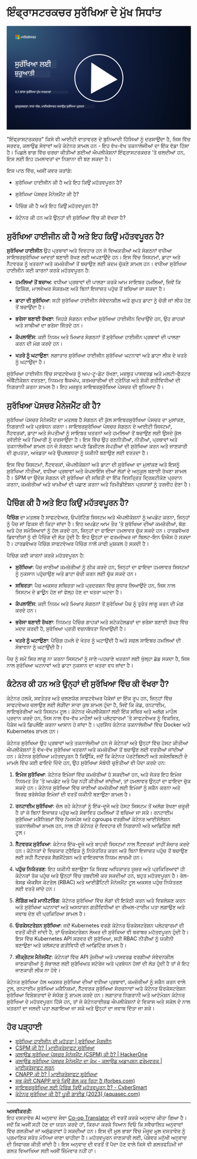 <!--
CO_OP_TRANSLATOR_METADATA:
{
  "original_hash": "882ebf66a648f419bcbf680ed6aefa00",
  "translation_date": "2025-09-03T23:12:23+00:00",
  "source_file": "6.1 Infrastructure security key concepts.md",
  "language_code": "pa"
}
-->
# ਇੰਫ੍ਰਾਸਟਰਕਚਰ ਸੁਰੱਖਿਆ ਦੇ ਮੁੱਖ ਸਿਧਾਂਤ

[![ਵੀਡੀਓ ਦੇਖੋ](../../translated_images/6-1_placeholder.773c176b8b7e3560d49a8ab481a9457006c04ad3c7b3acd4a4291af6da21df7f.pa.png)](https://learn-video.azurefd.net/vod/player?id=729d969e-c8ce-4889-aaa0-e5d92658ed62)

"ਇੰਫ੍ਰਾਸਟਰਕਚਰ" ਕਿਸੇ ਵੀ ਆਈਟੀ ਵਾਤਾਵਰਣ ਦੇ ਬੁਨਿਆਦੀ ਹਿੱਸਿਆਂ ਨੂੰ ਦਰਸਾਉਂਦਾ ਹੈ, ਜਿਸ ਵਿੱਚ ਸਰਵਰ, ਕਲਾਉਡ ਸੇਵਾਵਾਂ ਅਤੇ ਕੰਟੇਨਰ ਸ਼ਾਮਲ ਹਨ - ਇਹ ਵੱਖ-ਵੱਖ ਤਕਨਾਲੋਜੀਆਂ ਦਾ ਇੱਕ ਵੱਡਾ ਹਿੱਸਾ ਹੈ। ਪਿਛਲੇ ਭਾਗ ਵਿੱਚ ਚਰਚਾ ਕੀਤੀਆਂ ਗਈਆਂ ਐਪਲੀਕੇਸ਼ਨਾਂ ਇੰਫ੍ਰਾਸਟਰਕਚਰ 'ਤੇ ਚਲਦੀਆਂ ਹਨ, ਇਸ ਲਈ ਇਹ ਹਮਲਾਵਰਾਂ ਦਾ ਨਿਸ਼ਾਨਾ ਵੀ ਬਣ ਸਕਦਾ ਹੈ।

ਇਸ ਪਾਠ ਵਿੱਚ, ਅਸੀਂ ਕਵਰ ਕਰਾਂਗੇ:

- ਸੁਰੱਖਿਆ ਹਾਈਜੀਨ ਕੀ ਹੈ ਅਤੇ ਇਹ ਕਿਉਂ ਮਹੱਤਵਪੂਰਨ ਹੈ?

- ਸੁਰੱਖਿਆ ਪੋਸਚਰ ਮੈਨੇਜਮੈਂਟ ਕੀ ਹੈ?

- ਪੈਚਿੰਗ ਕੀ ਹੈ ਅਤੇ ਇਹ ਕਿਉਂ ਮਹੱਤਵਪੂਰਨ ਹੈ?

- ਕੰਟੇਨਰ ਕੀ ਹਨ ਅਤੇ ਉਨ੍ਹਾਂ ਦੀ ਸੁਰੱਖਿਆ ਵਿੱਚ ਕੀ ਵੱਖਰਾ ਹੈ?

## ਸੁਰੱਖਿਆ ਹਾਈਜੀਨ ਕੀ ਹੈ ਅਤੇ ਇਹ ਕਿਉਂ ਮਹੱਤਵਪੂਰਨ ਹੈ?

**ਸੁਰੱਖਿਆ ਹਾਈਜੀਨ** ਉਹ ਪ੍ਰਥਾਵਾਂ ਅਤੇ ਵਿਵਹਾਰ ਹਨ ਜੋ ਵਿਅਕਤੀਆਂ ਅਤੇ ਸੰਗਠਨਾਂ ਵਧੀਆ ਸਾਇਬਰਸੁਰੱਖਿਆ ਆਦਤਾਂ ਬਣਾਈ ਰੱਖਣ ਲਈ ਅਪਣਾਉਂਦੇ ਹਨ। ਇਸ ਵਿੱਚ ਸਿਸਟਮਾਂ, ਡਾਟਾ ਅਤੇ ਨੈੱਟਵਰਕ ਨੂੰ ਖਤਰਨਾਂ ਅਤੇ ਕਮਜ਼ੋਰੀਆਂ ਤੋਂ ਬਚਾਉਣ ਲਈ ਕਦਮ ਚੁੱਕਣੇ ਸ਼ਾਮਲ ਹਨ। ਵਧੀਆ ਸੁਰੱਖਿਆ ਹਾਈਜੀਨ ਕਈ ਕਾਰਨਾਂ ਕਰਕੇ ਮਹੱਤਵਪੂਰਨ ਹੈ:

- **ਹਮਲਿਆਂ ਤੋਂ ਬਚਾਅ**: ਵਧੀਆ ਪ੍ਰਥਾਵਾਂ ਦੀ ਪਾਲਣਾ ਕਰਕੇ ਆਮ ਸਾਇਬਰ ਹਮਲਿਆਂ, ਜਿਵੇਂ ਕਿ ਫਿਸ਼ਿੰਗ, ਮਾਲਵੇਅਰ ਸੰਕਰਮਣ ਅਤੇ ਬਿਨਾਂ ਇਜਾਜ਼ਤ ਪਹੁੰਚ ਤੋਂ ਬਚਿਆ ਜਾ ਸਕਦਾ ਹੈ।

- **ਡਾਟਾ ਦੀ ਸੁਰੱਖਿਆ**: ਸਹੀ ਸੁਰੱਖਿਆ ਹਾਈਜੀਨ ਸੰਵੇਦਨਸ਼ੀਲ ਅਤੇ ਗੁਪਤ ਡਾਟਾ ਨੂੰ ਚੋਰੀ ਜਾਂ ਲੀਕ ਹੋਣ ਤੋਂ ਬਚਾਉਂਦਾ ਹੈ।

- **ਭਰੋਸਾ ਬਣਾਈ ਰੱਖਣਾ**: ਜਿਹੜੇ ਸੰਗਠਨ ਵਧੀਆ ਸੁਰੱਖਿਆ ਹਾਈਜੀਨ ਦਿਖਾਉਂਦੇ ਹਨ, ਉਹ ਗਾਹਕਾਂ ਅਤੇ ਸਾਥੀਆਂ ਦਾ ਭਰੋਸਾ ਜਿੱਤਦੇ ਹਨ।

- **ਕੰਪਲਾਇੰਸ**: ਕਈ ਨਿਯਮ ਅਤੇ ਮਿਆਰ ਸੰਗਠਨਾਂ ਤੋਂ ਸੁਰੱਖਿਆ ਹਾਈਜੀਨ ਪ੍ਰਥਾਵਾਂ ਦੀ ਪਾਲਣਾ ਕਰਨ ਦੀ ਮੰਗ ਕਰਦੇ ਹਨ।

- **ਖਤਰੇ ਨੂੰ ਘਟਾਉਣਾ**: ਲਗਾਤਾਰ ਸੁਰੱਖਿਆ ਹਾਈਜੀਨ ਸੁਰੱਖਿਆ ਘਟਨਾਵਾਂ ਅਤੇ ਡਾਟਾ ਲੀਕ ਦੇ ਖਤਰੇ ਨੂੰ ਘਟਾਉਂਦਾ ਹੈ।

ਸੁਰੱਖਿਆ ਹਾਈਜੀਨ ਵਿੱਚ ਸਾਫਟਵੇਅਰ ਨੂੰ ਅਪ-ਟੂ-ਡੇਟ ਰੱਖਣਾ, ਮਜ਼ਬੂਤ ਪਾਸਵਰਡ ਅਤੇ ਮਲਟੀ-ਫੈਕਟਰ ਔਥੈਂਟੀਕੇਸ਼ਨ ਵਰਤਣਾ, ਨਿਯਮਤ ਬੈਕਅੱਪ, ਕਰਮਚਾਰੀਆਂ ਦੀ ਟ੍ਰੇਨਿੰਗ ਅਤੇ ਸ਼ੱਕੀ ਗਤੀਵਿਧੀਆਂ ਦੀ ਨਿਗਰਾਨੀ ਕਰਨਾ ਸ਼ਾਮਲ ਹੈ। ਇਹ ਮਜ਼ਬੂਤ ਸਾਇਬਰਸੁਰੱਖਿਆ ਪੋਸਚਰ ਦੀ ਬੁਨਿਆਦ ਹੈ।

## ਸੁਰੱਖਿਆ ਪੋਸਚਰ ਮੈਨੇਜਮੈਂਟ ਕੀ ਹੈ?

ਸੁਰੱਖਿਆ ਪੋਸਚਰ ਮੈਨੇਜਮੈਂਟ ਦਾ ਮਤਲਬ ਹੈ ਸੰਗਠਨ ਦੀ ਕੁੱਲ ਸਾਇਬਰਸੁਰੱਖਿਆ ਪੋਸਚਰ ਦਾ ਮੁਲਾਂਕਣ, ਨਿਗਰਾਨੀ ਅਤੇ ਪ੍ਰਬੰਧਨ ਕਰਨਾ। ਸਾਇਬਰਸੁਰੱਖਿਆ ਪੋਸਚਰ ਸੰਗਠਨ ਦੇ ਆਈਟੀ ਸਿਸਟਮਾਂ, ਨੈੱਟਵਰਕਾਂ, ਡਾਟਾ ਅਤੇ ਸੰਪਤੀਆਂ ਨੂੰ ਸਾਇਬਰ ਖਤਰਨਾਂ ਅਤੇ ਹਮਲਿਆਂ ਤੋਂ ਬਚਾਉਣ ਲਈ ਉਸਦੇ ਕੁੱਲ ਰਵੱਈਏ ਅਤੇ ਤਿਆਰੀ ਨੂੰ ਦਰਸਾਉਂਦਾ ਹੈ। ਇਸ ਵਿੱਚ ਉਹ ਰਣਨੀਤੀਆਂ, ਨੀਤੀਆਂ, ਪ੍ਰਥਾਵਾਂ ਅਤੇ ਤਕਨਾਲੋਜੀਆਂ ਸ਼ਾਮਲ ਹਨ ਜੋ ਸੰਗਠਨ ਆਪਣੇ ਡਿਜ਼ੀਟਲ ਸੰਪਤੀਆਂ ਦੀ ਸੁਰੱਖਿਆ ਕਰਨ ਅਤੇ ਜਾਣਕਾਰੀ ਦੀ ਗੁਪਤਤਾ, ਅਖੰਡਤਾ ਅਤੇ ਉਪਲਬਧਤਾ ਨੂੰ ਯਕੀਨੀ ਬਣਾਉਣ ਲਈ ਵਰਤਦਾ ਹੈ। 

ਇਸ ਵਿੱਚ ਸਿਸਟਮਾਂ, ਨੈੱਟਵਰਕਾਂ, ਐਪਲੀਕੇਸ਼ਨਾਂ ਅਤੇ ਡਾਟਾ ਦੀ ਸੁਰੱਖਿਆ ਦਾ ਮੁਲਾਂਕਣ ਅਤੇ ਇਸਨੂੰ ਸੁਰੱਖਿਆ ਨੀਤੀਆਂ, ਵਧੀਆ ਪ੍ਰਥਾਵਾਂ ਅਤੇ ਕੰਪਲਾਇੰਸ ਦੀਆਂ ਲੋੜਾਂ ਦੇ ਅਨੁਕੂਲ ਬਣਾਈ ਰੱਖਣਾ ਸ਼ਾਮਲ ਹੈ। SPM ਦਾ ਉਦੇਸ਼ ਸੰਗਠਨ ਦੀ ਸੁਰੱਖਿਆ ਦੀ ਸਥਿਤੀ ਦਾ ਇੱਕ ਵਿਸਤ੍ਰਿਤ ਦ੍ਰਿਸ਼ਟੀਕੋਣ ਪ੍ਰਦਾਨ ਕਰਨਾ, ਕਮਜ਼ੋਰੀਆਂ ਅਤੇ ਖਾਮੀਆਂ ਦੀ ਪਛਾਣ ਕਰਨਾ ਅਤੇ ਰਿਮੀਡੀਏਸ਼ਨ ਪ੍ਰਯਾਸਾਂ ਨੂੰ ਤਰਜੀਹ ਦੇਣਾ ਹੈ।

## ਪੈਚਿੰਗ ਕੀ ਹੈ ਅਤੇ ਇਹ ਕਿਉਂ ਮਹੱਤਵਪੂਰਨ ਹੈ?

**ਪੈਚਿੰਗ** ਦਾ ਮਤਲਬ ਹੈ ਸਾਫਟਵੇਅਰ, ਓਪਰੇਟਿੰਗ ਸਿਸਟਮ ਅਤੇ ਐਪਲੀਕੇਸ਼ਨਾਂ ਨੂੰ ਅਪਡੇਟ ਕਰਨਾ, ਜਿਨ੍ਹਾਂ ਨੂੰ ਪੈਚ ਜਾਂ ਫਿਕਸ ਵੀ ਕਿਹਾ ਜਾਂਦਾ ਹੈ। ਇਹ ਅਪਡੇਟ ਆਮ ਤੌਰ 'ਤੇ ਸੁਰੱਖਿਆ ਦੀਆਂ ਕਮਜ਼ੋਰੀਆਂ, ਬੱਗ ਅਤੇ ਹੋਰ ਸਮੱਸਿਆਵਾਂ ਨੂੰ ਹੱਲ ਕਰਦੇ ਹਨ, ਜਿਨ੍ਹਾਂ ਦਾ ਫਾਇਦਾ ਹਮਲਾਵਰ ਚੁੱਕ ਸਕਦੇ ਹਨ। ਹਾਰਡਵੇਅਰ ਡਿਵਾਈਸਾਂ ਨੂੰ ਵੀ ਪੈਚਿੰਗ ਦੀ ਲੋੜ ਹੁੰਦੀ ਹੈ: ਇਹ ਉਨ੍ਹਾਂ ਦਾ ਫਰਮਵੇਅਰ ਜਾਂ ਬਿਲਟ-ਇਨ ਓਐਸ ਹੋ ਸਕਦਾ ਹੈ। ਹਾਰਡਵੇਅਰ ਪੈਚਿੰਗ ਸਾਫਟਵੇਅਰ ਪੈਚਿੰਗ ਨਾਲੋਂ ਕਾਫੀ ਮੁਸ਼ਕਲ ਹੋ ਸਕਦੀ ਹੈ।

ਪੈਚਿੰਗ ਕਈ ਕਾਰਨਾਂ ਕਰਕੇ ਮਹੱਤਵਪੂਰਨ ਹੈ:

- **ਸੁਰੱਖਿਆ**: ਪੈਚ ਜਾਣੀਆਂ ਕਮਜ਼ੋਰੀਆਂ ਨੂੰ ਠੀਕ ਕਰਦੇ ਹਨ, ਜਿਨ੍ਹਾਂ ਦਾ ਫਾਇਦਾ ਹਮਲਾਵਰ ਸਿਸਟਮਾਂ ਨੂੰ ਨੁਕਸਾਨ ਪਹੁੰਚਾਉਣ ਅਤੇ ਡਾਟਾ ਚੋਰੀ ਕਰਨ ਲਈ ਚੁੱਕ ਸਕਦੇ ਹਨ।

- **ਸਥਿਰਤਾ**: ਪੈਚ ਅਕਸਰ ਸਥਿਰਤਾ ਅਤੇ ਪ੍ਰਦਰਸ਼ਨ ਵਿੱਚ ਸੁਧਾਰ ਲਿਆਉਂਦੇ ਹਨ, ਜਿਸ ਨਾਲ ਸਿਸਟਮ ਦੇ ਡਾਊਨ ਹੋਣ ਜਾਂ ਫੇਲ੍ਹ ਹੋਣ ਦਾ ਖਤਰਾ ਘਟਦਾ ਹੈ।

- **ਕੰਪਲਾਇੰਸ**: ਕਈ ਨਿਯਮ ਅਤੇ ਮਿਆਰ ਸੰਗਠਨਾਂ ਤੋਂ ਸੁਰੱਖਿਆ ਪੈਚ ਨੂੰ ਤੁਰੰਤ ਲਾਗੂ ਕਰਨ ਦੀ ਮੰਗ ਕਰਦੇ ਹਨ।

- **ਭਰੋਸਾ ਬਣਾਈ ਰੱਖਣਾ**: ਨਿਯਮਤ ਪੈਚਿੰਗ ਗਾਹਕਾਂ ਅਤੇ ਸਟੇਕਹੋਲਡਰਾਂ ਦਾ ਭਰੋਸਾ ਬਣਾਈ ਰੱਖਣ ਵਿੱਚ ਮਦਦ ਕਰਦੀ ਹੈ, ਸੁਰੱਖਿਆ ਪ੍ਰਤੀ ਵਚਨਬੱਧਤਾ ਦਿਖਾਉਂਦੀ ਹੈ।

- **ਖਤਰੇ ਨੂੰ ਘਟਾਉਣਾ**: ਪੈਚਿੰਗ ਹਮਲੇ ਦੇ ਖੇਤਰ ਨੂੰ ਘਟਾਉਂਦੀ ਹੈ ਅਤੇ ਸਫਲ ਸਾਇਬਰ ਹਮਲਿਆਂ ਦੀ ਸੰਭਾਵਨਾ ਨੂੰ ਘਟਾਉਂਦੀ ਹੈ।

ਪੈਚ ਨੂੰ ਸਮੇਂ ਸਿਰ ਲਾਗੂ ਨਾ ਕਰਨਾ ਸਿਸਟਮਾਂ ਨੂੰ ਜਾਣੇ-ਪਹਚਾਣੇ ਖਤਰਨਾਂ ਲਈ ਖੁੱਲ੍ਹਾ ਛੱਡ ਸਕਦਾ ਹੈ, ਜਿਸ ਨਾਲ ਸੁਰੱਖਿਆ ਘਟਨਾਵਾਂ ਅਤੇ ਡਾਟਾ ਨੁਕਸਾਨ ਦਾ ਖਤਰਾ ਵਧ ਜਾਂਦਾ ਹੈ।

## ਕੰਟੇਨਰ ਕੀ ਹਨ ਅਤੇ ਉਨ੍ਹਾਂ ਦੀ ਸੁਰੱਖਿਆ ਵਿੱਚ ਕੀ ਵੱਖਰਾ ਹੈ?

ਕੰਟੇਨਰ ਹਲਕੇ, ਸਵਤੰਤਰ ਅਤੇ ਚਲਣਯੋਗ ਸਾਫਟਵੇਅਰ ਪੈਕੇਜਾਂ ਦਾ ਇੱਕ ਰੂਪ ਹਨ, ਜਿਨ੍ਹਾਂ ਵਿੱਚ ਸਾਫਟਵੇਅਰ ਚਲਾਉਣ ਲਈ ਲੋੜੀਂਦਾ ਸਾਰਾ ਕੁਝ ਸ਼ਾਮਲ ਹੁੰਦਾ ਹੈ, ਜਿਵੇਂ ਕਿ ਕੋਡ, ਰਨਟਾਈਮ, ਲਾਇਬ੍ਰੇਰੀਆਂ ਅਤੇ ਸਿਸਟਮ ਟੂਲ। ਕੰਟੇਨਰ ਐਪਲੀਕੇਸ਼ਨਾਂ ਲਈ ਇੱਕ ਸਥਿਰ ਅਤੇ ਅਲੱਗ ਮਾਹੌਲ ਪ੍ਰਦਾਨ ਕਰਦੇ ਹਨ, ਜਿਸ ਨਾਲ ਵੱਖ-ਵੱਖ ਮਾਹੌਲਾਂ ਅਤੇ ਪਲੇਟਫਾਰਮਾਂ 'ਤੇ ਸਾਫਟਵੇਅਰ ਨੂੰ ਵਿਕਸਿਤ, ਪੈਕੇਜ ਅਤੇ ਡਿਪਲੌਇ ਕਰਨਾ ਆਸਾਨ ਹੋ ਜਾਂਦਾ ਹੈ। ਪ੍ਰਸਿੱਧ ਕੰਟੇਨਰ ਤਕਨਾਲੋਜੀਆਂ ਵਿੱਚ Docker ਅਤੇ Kubernetes ਸ਼ਾਮਲ ਹਨ।

ਕੰਟੇਨਰ ਸੁਰੱਖਿਆ ਉਹ ਪ੍ਰਥਾਵਾਂ ਅਤੇ ਤਕਨਾਲੋਜੀਆਂ ਹਨ ਜੋ ਕੰਟੇਨਰਾਂ ਅਤੇ ਉਨ੍ਹਾਂ ਵਿੱਚ ਹੋਸਟ ਕੀਤੀਆਂ ਐਪਲੀਕੇਸ਼ਨਾਂ ਨੂੰ ਵੱਖ-ਵੱਖ ਸੁਰੱਖਿਆ ਖਤਰਨਾਂ ਅਤੇ ਕਮਜ਼ੋਰੀਆਂ ਤੋਂ ਬਚਾਉਣ ਲਈ ਵਰਤੀਆਂ ਜਾਂਦੀਆਂ ਹਨ। ਕੰਟੇਨਰ ਸੁਰੱਖਿਆ ਮਹੱਤਵਪੂਰਨ ਹੈ ਕਿਉਂਕਿ, ਜਦੋਂ ਕਿ ਕੰਟੇਨਰ ਪੋਰਟੇਬਿਲਟੀ ਅਤੇ ਸਕੇਲਬਿਲਟੀ ਦੇ ਮਾਮਲੇ ਵਿੱਚ ਕਈ ਫਾਇਦੇ ਦਿੰਦੇ ਹਨ, ਉਹ ਸੁਰੱਖਿਆ ਸੰਬੰਧੀ ਚੁਣੌਤੀਆਂ ਵੀ ਪੈਦਾ ਕਰਦੇ ਹਨ:

1. **ਇਮੇਜ ਸੁਰੱਖਿਆ**: ਕੰਟੇਨਰ ਇਮੇਜਾਂ ਵਿੱਚ ਕਮਜ਼ੋਰੀਆਂ ਹੋ ਸਕਦੀਆਂ ਹਨ, ਅਤੇ ਜੇਕਰ ਇਹ ਇਮੇਜ ਨਿਯਮਤ ਤੌਰ 'ਤੇ ਅਪਡੇਟ ਅਤੇ ਪੈਚ ਨਹੀਂ ਕੀਤੀਆਂ ਜਾਂਦੀਆਂ, ਤਾਂ ਹਮਲਾਵਰ ਉਨ੍ਹਾਂ ਦਾ ਫਾਇਦਾ ਚੁੱਕ ਸਕਦੇ ਹਨ। ਕੰਟੇਨਰ ਸੁਰੱਖਿਆ ਵਿੱਚ ਜਾਣੀਆਂ ਕਮਜ਼ੋਰੀਆਂ ਲਈ ਇਮੇਜਾਂ ਨੂੰ ਸਕੈਨ ਕਰਨਾ ਅਤੇ ਸਿਰਫ ਭਰੋਸੇਯੋਗ ਇਮੇਜਾਂ ਦੀ ਵਰਤੋਂ ਯਕੀਨੀ ਬਣਾਉਣਾ ਸ਼ਾਮਲ ਹੈ।

2. **ਰਨਟਾਈਮ ਸੁਰੱਖਿਆ**: ਚੱਲ ਰਹੇ ਕੰਟੇਨਰਾਂ ਨੂੰ ਇੱਕ-ਦੂਜੇ ਅਤੇ ਹੋਸਟ ਸਿਸਟਮ ਤੋਂ ਅਲੱਗ ਰੱਖਣਾ ਜ਼ਰੂਰੀ ਹੈ ਤਾਂ ਜੋ ਬਿਨਾਂ ਇਜਾਜ਼ਤ ਪਹੁੰਚ ਅਤੇ ਸੰਭਾਵਿਤ ਹਮਲਿਆਂ ਤੋਂ ਬਚਿਆ ਜਾ ਸਕੇ। ਰਨਟਾਈਮ ਸੁਰੱਖਿਆ ਮਕੈਨਿਜ਼ਮਾਂ ਵਿੱਚ ਨੇਮਸਪੇਸ ਅਤੇ cgroups ਵਰਗੀਆਂ ਕੰਟੇਨਰ ਆਈਸੋਲੇਸ਼ਨ ਤਕਨਾਲੋਜੀਆਂ ਸ਼ਾਮਲ ਹਨ, ਨਾਲ ਹੀ ਕੰਟੇਨਰ ਦੇ ਵਿਵਹਾਰ ਦੀ ਨਿਗਰਾਨੀ ਅਤੇ ਆਡਿਟਿੰਗ ਲਈ ਟੂਲ।

3. **ਨੈੱਟਵਰਕ ਸੁਰੱਖਿਆ**: ਕੰਟੇਨਰ ਇੱਕ-ਦੂਜੇ ਅਤੇ ਬਾਹਰੀ ਸਿਸਟਮਾਂ ਨਾਲ ਨੈੱਟਵਰਕਾਂ ਰਾਹੀਂ ਸੰਚਾਰ ਕਰਦੇ ਹਨ। ਕੰਟੇਨਰਾਂ ਦੇ ਵਿਚਕਾਰ ਟ੍ਰੈਫਿਕ ਨੂੰ ਨਿਯੰਤਰਿਤ ਕਰਨ ਅਤੇ ਬਿਨਾਂ ਇਜਾਜ਼ਤ ਪਹੁੰਚ ਤੋਂ ਬਚਾਉਣ ਲਈ ਸਹੀ ਨੈੱਟਵਰਕ ਸੈਗਮੈਂਟੇਸ਼ਨ ਅਤੇ ਫਾਇਰਵਾਲ ਨਿਯਮ ਲਾਜ਼ਮੀ ਹਨ।

4. **ਪਹੁੰਚ ਨਿਯੰਤਰਣ**: ਇਹ ਯਕੀਨੀ ਬਣਾਉਣਾ ਕਿ ਸਿਰਫ ਅਧਿਕਾਰਤ ਯੂਜ਼ਰ ਅਤੇ ਪ੍ਰਕਿਰਿਆਵਾਂ ਹੀ ਕੰਟੇਨਰਾਂ ਤੱਕ ਪਹੁੰਚ ਅਤੇ ਉਨ੍ਹਾਂ ਵਿੱਚ ਤਬਦੀਲੀ ਕਰ ਸਕਦੀਆਂ ਹਨ, ਬਹੁਤ ਮਹੱਤਵਪੂਰਨ ਹੈ। ਰੋਲ-ਬੇਸਡ ਐਕਸੈਸ ਕੰਟਰੋਲ (RBAC) ਅਤੇ ਆਈਡੈਂਟਿਟੀ ਮੈਨੇਜਮੈਂਟ ਟੂਲ ਅਕਸਰ ਪਹੁੰਚ ਨਿਯੰਤਰਣ ਲਈ ਵਰਤੇ ਜਾਂਦੇ ਹਨ।

5. **ਲੌਗਿੰਗ ਅਤੇ ਮਾਨੀਟਰਿੰਗ**: ਕੰਟੇਨਰ ਸੁਰੱਖਿਆ ਵਿੱਚ ਲੌਗਾਂ ਦੀ ਇਕੱਠੀ ਕਰਨ ਅਤੇ ਵਿਸ਼ਲੇਸ਼ਣ ਕਰਨ ਅਤੇ ਸੁਰੱਖਿਆ ਘਟਨਾਵਾਂ ਅਤੇ ਅਸਧਾਰਨ ਗਤੀਵਿਧੀਆਂ ਦਾ ਰੀਅਲ-ਟਾਈਮ ਪਤਾ ਲਗਾਉਣ ਅਤੇ ਜਵਾਬ ਦੇਣ ਦੀ ਪ੍ਰਕਿਰਿਆ ਸ਼ਾਮਲ ਹੈ।

6. **ਓਰਕੇਸਟਰੇਸ਼ਨ ਸੁਰੱਖਿਆ**: ਜਦੋਂ Kubernetes ਵਰਗੇ ਕੰਟੇਨਰ ਓਰਕੇਸਟਰੇਸ਼ਨ ਪਲੇਟਫਾਰਮਾਂ ਦੀ ਵਰਤੋਂ ਕੀਤੀ ਜਾਂਦੀ ਹੈ, ਤਾਂ ਓਰਕੇਸਟਰੇਸ਼ਨ ਲੇਅਰ ਦੀ ਸੁਰੱਖਿਆ ਵੀ ਬਰਾਬਰ ਮਹੱਤਵਪੂਰਨ ਹੁੰਦੀ ਹੈ। ਇਸ ਵਿੱਚ Kubernetes API ਸਰਵਰ ਦੀ ਸੁਰੱਖਿਆ, ਸਹੀ RBAC ਨੀਤੀਆਂ ਨੂੰ ਯਕੀਨੀ ਬਣਾਉਣਾ ਅਤੇ ਕਲੱਸਟਰ ਗਤੀਵਿਧੀ ਦੀ ਆਡਿਟਿੰਗ ਸ਼ਾਮਲ ਹੈ।

7. **ਸੀਕ੍ਰੇਟਸ ਮੈਨੇਜਮੈਂਟ**: ਕੰਟੇਨਰਾਂ ਵਿੱਚ API ਕੁੰਜੀਆਂ ਅਤੇ ਪਾਸਵਰਡ ਵਰਗੀਆਂ ਸੰਵੇਦਨਸ਼ੀਲ ਜਾਣਕਾਰੀਆਂ ਨੂੰ ਸੰਭਾਲਣ ਲਈ ਸੁਰੱਖਿਅਤ ਸਟੋਰੇਜ ਅਤੇ ਪ੍ਰਬੰਧਨ ਹੱਲਾਂ ਦੀ ਲੋੜ ਹੁੰਦੀ ਹੈ ਤਾਂ ਜੋ ਇਹ ਜਾਣਕਾਰੀ ਲੀਕ ਨਾ ਹੋਵੇ।

ਕੰਟੇਨਰ ਸੁਰੱਖਿਆ ਹੱਲ ਅਕਸਰ ਸੁਰੱਖਿਆ ਦੀਆਂ ਵਧੀਆ ਪ੍ਰਥਾਵਾਂ, ਕਮਜ਼ੋਰੀਆਂ ਨੂੰ ਸਕੈਨ ਕਰਨ ਵਾਲੇ ਟੂਲ, ਰਨਟਾਈਮ ਸੁਰੱਖਿਆ ਮਕੈਨਿਜ਼ਮਾਂ, ਨੈੱਟਵਰਕ ਸੁਰੱਖਿਆ ਸੰਰਚਨਾਵਾਂ ਅਤੇ ਕੰਟੇਨਰ ਓਰਕੇਸਟਰੇਸ਼ਨ ਸੁਰੱਖਿਆ ਵਿਸ਼ੇਸ਼ਤਾਵਾਂ ਦੇ ਸੰਯੋਗ ਨੂੰ ਸ਼ਾਮਲ ਕਰਦੇ ਹਨ। ਲਗਾਤਾਰ ਨਿਗਰਾਨੀ ਅਤੇ ਆਟੋਮੇਸ਼ਨ ਕੰਟੇਨਰ ਸੁਰੱਖਿਆ ਦੇ ਮਹੱਤਵਪੂਰਨ ਹਿੱਸੇ ਹਨ, ਤਾਂ ਜੋ ਕੰਟੇਨਰਾਈਜ਼ਡ ਐਪਲੀਕੇਸ਼ਨਾਂ ਦੇ ਵਿਕਾਸ ਅਤੇ ਸਕੇਲ ਦੇ ਨਾਲ ਖਤਰਨਾਂ ਦਾ ਜਲਦੀ ਪਤਾ ਲਗਾਇਆ ਜਾ ਸਕੇ ਅਤੇ ਉਨ੍ਹਾਂ ਦਾ ਜਵਾਬ ਦਿੱਤਾ ਜਾ ਸਕੇ।

## ਹੋਰ ਪੜ੍ਹਾਈ

- [ਸੁਰੱਖਿਆ ਹਾਈਜੀਨ ਦੀ ਮਹੱਤਤਾ | ਸੁਰੱਖਿਆ ਮੈਗਜ਼ੀਨ](https://www.securitymagazine.com/articles/99510-the-importance-of-security-hygiene)
- [CSPM ਕੀ ਹੈ? | ਮਾਈਕਰੋਸਾਫਟ ਸੁਰੱਖਿਆ](https://www.microsoft.com/security/business/security-101/what-is-cspm?WT.mc_id=academic-96948-sayoung)
- [ਕਲਾਉਡ ਸੁਰੱਖਿਆ ਪੋਸਚਰ ਮੈਨੇਜਮੈਂਟ (CSPM) ਕੀ ਹੈ? | HackerOne](https://www.hackerone.com/knowledge-center/what-cloud-security-posture-management)
- [ਕਲਾਉਡ ਸੁਰੱਖਿਆ ਪੋਸਚਰ ਮੈਨੇਜਮੈਂਟ ਦਾ ਕੰਮ - ਕਲਾਉਡ ਅਡਾਪਸ਼ਨ ਫਰੇਮਵਰਕ | ਮਾਈਕਰੋਸਾਫਟ ਲਰਨ](https://learn.microsoft.com/azure/cloud-adoption-framework/organize/cloud-security-posture-management?WT.mc_id=academic-96948-sayoung)
- [CNAPP ਕੀ ਹੈ? | ਮਾਈਕਰੋਸਾਫਟ ਸੁਰੱਖਿਆ](https://www.microsoft.com/security/business/security-101/what-is-cnapp)
- [ਸਭ ਕੋਈ CNAPP ਬਾਰੇ ਕਿਉਂ ਗੱਲ ਕਰ ਰਿਹਾ ਹੈ (forbes.com)](https://www.forbes.com/sites/forbestechcouncil/2021/12/10/why-everyone-is-talking-about-cnapp/?sh=567275ca1549)
- [ਸਾਇਬਰਸੁਰੱਖਿਆ ਲਈ ਪੈਚਿੰਗ ਕਿਉਂ ਮਹੱਤਵਪੂਰਨ ਹੈ? - CyberSmart](https://cybersmart.co.uk/blog/why-is-patching-important-to-cybersecurity/)
- [ਕੰਟੇਨਰ ਸੁਰੱਖਿਆ ਕੀ ਹੈ? ਪੂਰੀ ਗਾਈਡ [2023] (aquasec.com)](https://www.aquasec.com/cloud-native-academy/container-security/container-security/)

---

**ਅਸਵੀਕਰਤੀ**:  
ਇਹ ਦਸਤਾਵੇਜ਼ AI ਅਨੁਵਾਦ ਸੇਵਾ [Co-op Translator](https://github.com/Azure/co-op-translator) ਦੀ ਵਰਤੋਂ ਕਰਕੇ ਅਨੁਵਾਦ ਕੀਤਾ ਗਿਆ ਹੈ। ਜਦੋਂ ਕਿ ਅਸੀਂ ਸਹੀ ਹੋਣ ਦਾ ਯਤਨ ਕਰਦੇ ਹਾਂ, ਕਿਰਪਾ ਕਰਕੇ ਧਿਆਨ ਦਿਓ ਕਿ ਸਵੈਚਾਲਿਤ ਅਨੁਵਾਦਾਂ ਵਿੱਚ ਗਲਤੀਆਂ ਜਾਂ ਅਸੁੱਛਤਾਵਾਂ ਹੋ ਸਕਦੀਆਂ ਹਨ। ਇਸ ਦੀ ਮੂਲ ਭਾਸ਼ਾ ਵਿੱਚ ਮੌਜੂਦ ਮੂਲ ਦਸਤਾਵੇਜ਼ ਨੂੰ ਪ੍ਰਮਾਣਿਕ ਸਰੋਤ ਮੰਨਿਆ ਜਾਣਾ ਚਾਹੀਦਾ ਹੈ। ਮਹੱਤਵਪੂਰਨ ਜਾਣਕਾਰੀ ਲਈ, ਪੇਸ਼ੇਵਰ ਮਨੁੱਖੀ ਅਨੁਵਾਦ ਦੀ ਸਿਫਾਰਸ਼ ਕੀਤੀ ਜਾਂਦੀ ਹੈ। ਇਸ ਅਨੁਵਾਦ ਦੀ ਵਰਤੋਂ ਤੋਂ ਪੈਦਾ ਹੋਣ ਵਾਲੇ ਕਿਸੇ ਵੀ ਗਲਤਫਹਿਮੀ ਜਾਂ ਗਲਤ ਵਿਆਖਿਆ ਲਈ ਅਸੀਂ ਜ਼ਿੰਮੇਵਾਰ ਨਹੀਂ ਹਾਂ।  